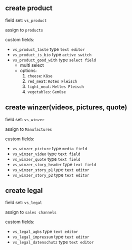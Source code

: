 ## create product
field set: ``vs_product``

assign to ``products``

custom fields:
* ``vs_product_taste`` type ``text editor``
* ``vs_product_is_bio`` type ``active switch``
* ``vs_product_good_with`` type ``select field``
    * multi select
    * options:
        1. ``cheese``: ``Käse``
        2. ``red_meat``: ``Rotes Fleisch``
        2. ``light_meat``: ``Helles Fleisch``
        2. ``vegetables``: ``Gemüse``

## create winzer(videos, pictures, quote)
field set: ``vs_winzer``

assign to ``Manufactures``

custom fields:
* ``vs_winzer_picture`` type ``media field``
* ``vs_winzer_video`` type ``text field``
* ``vs_winzer_quote`` type ``text field``
* ``vs_winzer_story_header`` type ``text field``
* ``vs_winzer_story_p1`` type ``text editor``
* ``vs_winzer_story_p2`` type ``text editor``

## create legal
field set: ``vs_legal``

assign to ``sales channels``

custom fields:
* ``vs_legal_agbs`` type ``text editor``
* ``vs_legal_impressum`` type ``text editor``
* ``vs_legal_datenschutz`` type ``text editor``


